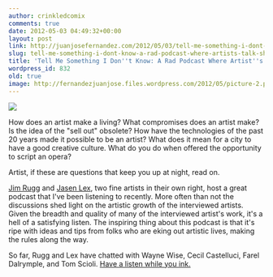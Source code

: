 ```yaml
---
author: crinkledcomix
comments: true
date: 2012-05-03 04:49:32+00:00
layout: post
link: http://juanjosefernandez.com/2012/05/03/tell-me-something-i-dont-know-a-rad-podcast-where-artists-talk-shop/
slug: tell-me-something-i-dont-know-a-rad-podcast-where-artists-talk-shop
title: 'Tell Me Something I Don''t Know: A Rad Podcast Where Artist''s Talk Shop'
wordpress_id: 832
old: true
image: http://fernandezjuanjose.files.wordpress.com/2012/05/picture-2.png
---
```


[![](http://fernandezjuanjose.files.wordpress.com/2012/05/picture-2.png)](http://tmsidk.podbean.com/)

How does an artist make a living? What compromises does an artist make? Is the idea of the "sell out" obsolete? How have the technologies of the past 20 years made it possible to be an artist? What does it mean for a city to have a good creative culture. What do you do when offered the opportunity to script an opera?

Artist, if these are questions that keep you up at night, read on.

[Jim Rugg](jimrugg.com) and [Jasen Lex](awefulbooks.com.), two fine artists in their own right, host a great podcast that I've been listening to recently. More often than not the discussions shed light on the artistic growth of the interviewed artists. Given the breadth and quality of many of the interviewed artist's work, it's a hell of a satisfying listen. The inspiring thing about this podcast is that it's ripe with ideas and tips from folks who are eking out artistic lives, making the rules along the way.

So far, Rugg and Lex have chatted with Wayne Wise, Cecil Castelluci, Farel Dalrymple, and Tom Scioli. [Have a listen while you ink.](http://tmsidk.podbean.com/)
